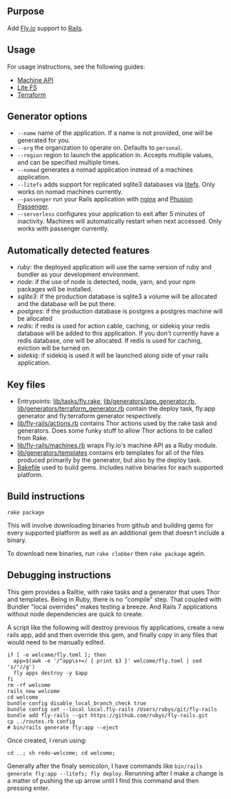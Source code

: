 ## Purpose

Add [Fly.io](https://fly.io) support to [Rails](https://rubyonrails.org/).

## Usage

For usage instructions, see the following guides:

  * [Machine API](https://fly.io/docs/rails/advanced-guides/machine/)
  * [Lite FS](https://fly.io/docs/rails/advanced-guides/litefs/)
  * [Terraform](https://fly.io/docs/rails/advanced-guides/terraform/)

## Generator options

  * `--name` name of the application.  If a name is not provided, one will be generated for you.
  * `--org` the organization to operate on.  Defaults to `personal`.
  * `--region` region to launch the application in.  Accepts multiple values, and can be specified multiple times.
  * `--nomad` generates a nomad application instead of a machines application.
  * `--litefs` adds support for replicated sqlite3 databases via [litefs](https://fly.io/blog/introducing-litefs/).  Only works on nomad machines currently.
  * `--passenger` run your Rails application with [nginx](https://www.nginx.com/) and [Phusion Passenger](https://www.phusionpassenger.com/).
  * `--serverless` configures your application to exit after 5 minutes of inactivity.  Machines will automatically restart when next accessed.  Only works with passenger currently.

## Automatically detected features

  * _ruby_: the deployed application will use the same version of ruby and bundler as your development environment.
  * _node_: if the use of node is detected, node, yarn, and your npm packages will be installed.
  * _sqlite3_: if the production database is sqlite3 a volume will be allocated and the database will be put there.
  * _postgres_: if the production database is postgres a postgres machine will be allocated
  * _redis_: if redis is used for action cable, caching, or sidekiq your redis database will be added to this application.  If you don't currently have a redis database, one will be allocated.  If redis is used for caching, eviction will be turned on.
  * _sidekiq_: if sidekiq is used it will be launched along side of your rails application.

## Key files

  * Entrypoints: [lib/tasks/fly.rake](./lib/tasks/fly.rake), [lib/generators/app_generator.rb](./lib/generators/app_generator.rb), [lib/generators/terraform_generator.rb](.lib/generators/terraform_generator.rb) contain the deploy task, fly:app generator and
  fly:terraform generator respectively.
  * [lib/fly-rails/actions.rb](./lib/fly-rails/actions.rb) contains Thor actions used by the
  rake task and generators.  Does some funky stuff to allow Thor actions to
  be called from Rake.
  * [lib/fly-rails/machines.rb](./lib/fly-rails/machines.rb) wraps Fly.io's machine API as a Ruby module.
  * [lib/generators/templates](./lib/generators/templates) contains erb
  templates for all of the files produced primarily by the generator, but also
  by the deploy task.
  * [Rakefile](./Rakefile) used to build gems.  Includes native binaries for each supported platform.



## Build instructions

```
rake package
```

This will involve downloading binaries from github and building gems for
every supported platform as well as an additional gem that doesn't
include a binary.

To download new binaries, run `rake clobber` then `rake package` agein.

## Debugging instructions

This gem provides a Railtie, with rake tasks and a generator that uses
Thor and templates.  Being in Ruby, there is no "compile" step.  That
coupled with Bundler "local overrides" makes testing a breeze.  And
Rails 7 applications without node dependencies are quick to create.

A script like the following will destroy previous fly applications,
create a new rails app, add and then override this gem, and finally
copy in any files that would need to be manually edited.

```
if [ -e welcome/fly.toml ]; then
  app=$(awk -e '/^app\s+=/ { print $3 }' welcome/fly.toml | sed 's/"//g')
  fly apps destroy -y $app
fi
rm -rf welcome
rails new welcome
cd welcome
bundle config disable_local_branch_check true
bundle config set --local local.fly-rails /Users/rubys/git/fly-rails
bundle add fly-rails --git https://github.com/rubys/fly-rails.git
cp ../routes.rb config
# bin/rails generate fly:app --eject
```

Once created, I rerun using:

```
cd ..; sh redo-welcome; cd welcome; 
```

Generally after the finaly semicolon, I have commands like
`bin/rails generate fly:app --litefs; fly deploy`.  Rerunning
after I make a change is a matter of pushing the up arrow until
I find this command and then pressing enter.

